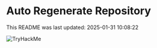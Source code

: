 # Auto Regenerate Repository

This README was last updated: 2025-01-31 10:08:22

 ![TryHackMe](https://tryhackme.com/badge/533634)